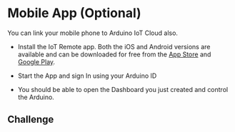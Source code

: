 # Mobile App (Optional)

You can link your mobile phone to Arduino IoT Cloud also. 

+ Install the IoT Remote app. Both the iOS and Android versions are available and can be downloaded for free from the [App Store](https://apps.apple.com/us/app/id1514358431) and [Google Play](https://play.google.com/store/apps/details?id=cc.arduino.cloudiot).

+ Start the App and sign In using your Arduino ID

+ You should be able to open the Dashboard you just created and control the Arduino. 


## Challenge


